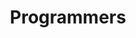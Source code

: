---
title: "Programmers"
layout: category
permalink: /categories/programmers/
author_profile: true
taxonomy: Programmers
sidebar:
  nav: "categories"
---